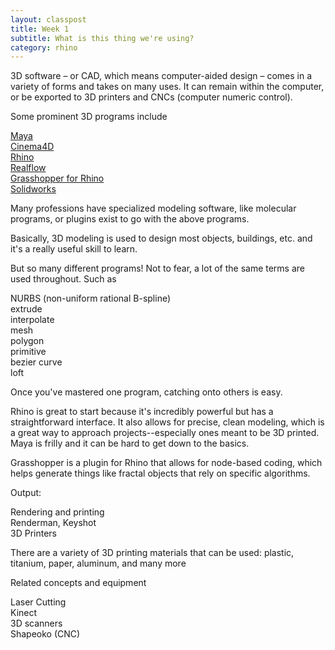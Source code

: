 ```yaml
---
layout: classpost
title: Week 1
subtitle: What is this thing we're using?
category: rhino
---
```


3D software – or CAD, which means computer-aided design – comes in a variety of forms and takes on many uses. It can remain within the computer, or be exported to 3D printers and CNCs (computer numeric control).

Some prominent 3D programs include

<a class="two" href="http://www.autodesk.com/products/maya/overview">Maya</a><br>
<a class="two" href="http://www.maxon.net/products/cinema-4d-studio">Cinema4D</a><br>
<a class="two" href="http://www.rhino3d.com">Rhino</a><br>
<a class="two" href="http://www.realflow.com">Realflow</a><br>
<a class="two" href="http://www.grasshopper3d.com">Grasshopper for Rhino</a><br>
<a class="two" href="http://www.solidworks.com">Solidworks</a><br>

Many professions have specialized modeling software, like molecular programs, or plugins exist to go with the above programs.

Basically, 3D modeling is used to design most objects, buildings, etc. and it's a really useful skill to learn.

But so many different programs! Not to fear, a lot of the same terms are used throughout. Such as 

NURBS (non-uniform rational B-spline)
<br>
extrude
<br>
interpolate
<br>
mesh
<br>
polygon
<br>
primitive
<br>
bezier curve
<br>
loft

Once you've mastered one program, catching onto others is easy. 

Rhino is great to start because it's incredibly powerful but has a straightforward interface. It also allows for precise, clean modeling, which is a great way to approach projects--especially ones meant to be 3D printed. Maya is frilly and it can be hard to get down to the basics.

Grasshopper is a plugin for Rhino that allows for node-based coding, which helps generate things like fractal objects that rely on specific algorithms.

Output:

Rendering and printing
<br>
Renderman, Keyshot
<br>
3D Printers

There are a variety of 3D printing materials that can be used: plastic, titanium, paper, aluminum, and many more

Related concepts and equipment

Laser Cutting
<br>
Kinect
<br>
3D scanners
<br>
Shapeoko (CNC)